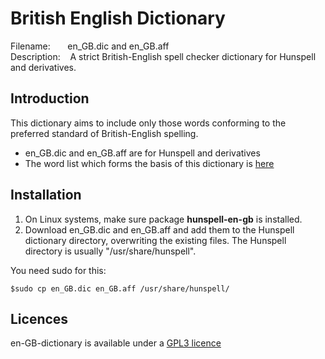 
# British English Dictionary

Filename:&nbsp;&nbsp;&nbsp;&nbsp;&nbsp;&nbsp;&nbsp;en\_GB.dic and en\_GB.aff<br>
Description:&nbsp;&nbsp;&nbsp;&nbsp;A strict British-English spell checker 
dictionary for Hunspell and derivatives.<br>


## Introduction
This dictionary aims to include only those words conforming to the preferred 
standard of British-English spelling.

* en\_GB.dic and en\_GB.aff are for Hunspell and derivatives
* The word list which forms the basis of this dictionary is 
[here](https://github.com/darmeth/british-english-language-tools/tree/main/british-english-words)


## Installation
1. On Linux systems, make sure package **hunspell-en-gb** is installed.
2. Download en\_GB.dic and en\_GB.aff and add them to the Hunspell dictionary 
directory, overwriting the existing files. The Hunspell directory is usually 
"/usr/share/hunspell".

You need sudo for this:

    $sudo cp en_GB.dic en_GB.aff /usr/share/hunspell/


## Licences
en-GB-dictionary is available under a [GPL3 
licence](https://github.com/darmeth/british-english-language-tools/blob/main/en-GB-dictionary/LICENSE)

